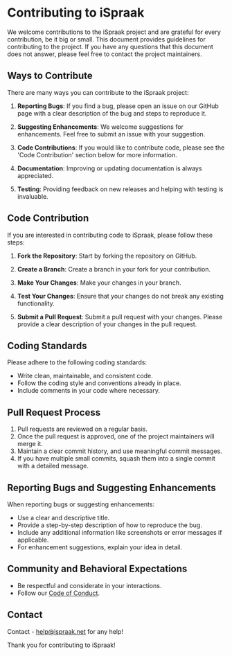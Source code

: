 # Contributing to iSpraak

We welcome contributions to the iSpraak project and are grateful for every contribution, be it big or small. This document provides guidelines for contributing to the project. If you have any questions that this document does not answer, please feel free to contact the project maintainers.

## Ways to Contribute

There are many ways you can contribute to the iSpraak project:

1. **Reporting Bugs**: If you find a bug, please open an issue on our GitHub page with a clear description of the bug and steps to reproduce it.

2. **Suggesting Enhancements**: We welcome suggestions for enhancements. Feel free to submit an issue with your suggestion.

3. **Code Contributions**: If you would like to contribute code, please see the 'Code Contribution' section below for more information.

4. **Documentation**: Improving or updating documentation is always appreciated.

5. **Testing**: Providing feedback on new releases and helping with testing is invaluable.

## Code Contribution

If you are interested in contributing code to iSpraak, please follow these steps:

1. **Fork the Repository**: Start by forking the repository on GitHub.

2. **Create a Branch**: Create a branch in your fork for your contribution.

3. **Make Your Changes**: Make your changes in your branch.

4. **Test Your Changes**: Ensure that your changes do not break any existing functionality.

5. **Submit a Pull Request**: Submit a pull request with your changes. Please provide a clear description of your changes in the pull request.

## Coding Standards

Please adhere to the following coding standards:

- Write clean, maintainable, and consistent code.
- Follow the coding style and conventions already in place.
- Include comments in your code where necessary.

## Pull Request Process

1. Pull requests are reviewed on a regular basis.
2. Once the pull request is approved, one of the project maintainers will merge it.
3. Maintain a clear commit history, and use meaningful commit messages.
4. If you have multiple small commits, squash them into a single commit with a detailed message.

## Reporting Bugs and Suggesting Enhancements

When reporting bugs or suggesting enhancements:

- Use a clear and descriptive title.
- Provide a step-by-step description of how to reproduce the bug.
- Include any additional information like screenshots or error messages if applicable.
- For enhancement suggestions, explain your idea in detail.

## Community and Behavioral Expectations

- Be respectful and considerate in your interactions.
- Follow our [Code of Conduct](CODE_OF_CONDUCT.md).

## Contact

Contact - help@ispraak.net for any help!

Thank you for contributing to iSpraak!
